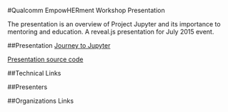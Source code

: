 #Qualcomm EmpowHERment Workshop Presentation


The presentation is an overview of Project Jupyter and its importance to
mentoring and education.
A reveal.js presentation for July 2015 event.


##Presentation
[Journey to Jupyter](https://willingc.github.io/qcomm-presentation/index.html)

[Presentation source code](https://github.com/willingc/qcomm-presentation/tree/gh-pages)

##Technical Links


##Presenters


##Organizations Links
